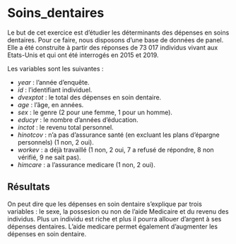 # Soins_dentaires

Le but de cet exercice est d’étudier les déterminants des dépenses en soins dentaires. Pour ce faire, nous disposons d’une base de données de panel. Elle a été construite à partir des réponses de 73 017 individus vivant aux Etats-Unis et qui ont été interrogés en 2015 et 2019.

Les variables sont les suivantes :

- *year* : l’année d’enquête.
- *id* : l’identifiant individuel.
- *dvexptot* : le total des dépenses en soin dentaire.
- *age* : l’âge, en années.
- *sex* : le genre (2 pour une femme, 1 pour un homme).
- *educyr* : le nombre d’années d’éducation.
- *inctot* : le revenu total personnel.
- *hinotcov* : n’a pas d’assurance santé (en excluant les plans d’épargne personnels) (1 non, 2 oui).
- *workev* : a déjà travaillé (1 non, 2 oui, 7 a refusé de répondre, 8 non vérifié, 9 ne sait pas).
- *himcare* : a l’assurance medicare (1 non, 2 oui).



## Résultats 

On peut dire que les dépenses en soin dentaire s’explique par trois variables : le sexe, la possesion ou non de l’aide Medicaire et du revenu des individus. Plus un individu est riche et plus il pourra allouer d’argent à ses dépenses dentaires. L’aide medicare permet également d’augmenter les dépenses en soin dentaire.
